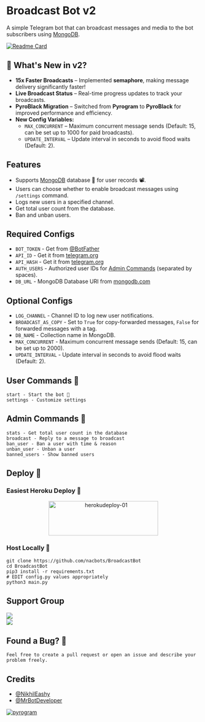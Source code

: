 # Broadcast Bot v2
A simple Telegram bot that can broadcast messages and media to the bot subscribers using [MongoDB](https://mongodb.com).  

[![Readme Card](https://github-readme-stats.vercel.app/api/pin/?username=NACBots&repo=BroadcastBot&theme=flag-india)](https://github.com/nacbots/broadcastbot&bg_color=#24292F)  

## 🚀 What's New in v2?  
- **15x Faster Broadcasts** – Implemented **semaphore**, making message delivery significantly faster!  
- **Live Broadcast Status** – Real-time progress updates to track your broadcasts.  
- **PyroBlack Migration** – Switched from **Pyrogram** to **PyroBlack** for improved performance and efficiency.  
- **New Config Variables:**  
  - `MAX_CONCURRENT` – Maximum concurrent message sends (Default: 15, can be set up to 1000 for paid broadcasts).  
  - `UPDATE_INTERVAL` – Update interval in seconds to avoid flood waits (Default: 2).  

## Features  

- Supports [MongoDB](https://mongodb.com) database 💁 for user records 📽.  
- Users can choose whether to enable broadcast messages using `/settings` command.  
- Logs new users in a specified channel.  
- Get total user count from the database.  
- Ban and unban users.  

## Required Configs  

- `BOT_TOKEN` - Get from [@BotFather](https://t.me/BotFather)  
- `API_ID` - Get it from [telegram.org](https://my.telegram.org/auth)  
- `API_HASH` - Get it from [telegram.org](https://my.telegram.org/auth)  
- `AUTH_USERS` - Authorized user IDs for [Admin Commands](https://github.com/nacbots/broadcastbot#admin-commands) (separated by spaces).  
- `DB_URL` - MongoDB Database URI from [mongodb.com](https://mongodb.com)  

## Optional Configs  

- `LOG_CHANNEL` - Channel ID to log new user notifications.  
- `BROADCAST_AS_COPY` - Set to `True` for copy-forwarded messages, `False` for forwarded messages with a tag.  
- `DB_NAME` - Collection name in MongoDB.  
- `MAX_CONCURRENT` - Maximum concurrent message sends (Default: 15, can be set up to 2000).  
- `UPDATE_INTERVAL` - Update interval in seconds to avoid flood waits (Default: 2).  

## User Commands 🤔  

```
start - Start the bot 🥲  
settings - Customize settings  
```

## Admin Commands 🤫  

```
stats - Get total user count in the database  
broadcast - Reply to a message to broadcast  
ban_user - Ban a user with time & reason  
unban_user - Unban a user  
banned_users - Show banned users  
```

## Deploy 🚀  

### Easiest Heroku Deploy 🤭  

<p align="center">  
    <a href="https://heroku.com/deploy?template=https://github.com/nacbots/BroadcastBot">  
    <img src="https://github.com/nacbots/broadcastbot/blob/main/herokudeploy-01.svg" alt="herokudeploy-01" border="0" height="90" width="285"></a>  
</p>  

### Host Locally 🤕  

```shell
git clone https://github.com/nacbots/BroadcastBot  
cd BroadcastBot  
pip3 install -r requirements.txt  
# EDIT config.py values appropriately  
python3 main.py  
```

## Support Group  

<a href="https://t.me/NACBots"><img src="https://img.shields.io/badge/Telegram-Updates%20Channel-blue.svg?logo=telegram"></a>  
<a href="https://t.me/n_a_c_bot_developers"><img src="https://img.shields.io/badge/Telegram-Support%20Group-blue.svg?logo=telegram"></a>  

## Found a Bug? 🐛  

```Feel free to create a pull request or open an issue and describe your problem freely.```  

## Credits  

- [@NikhilEashy](https://github.com/nikhileashy)  
- [@MrBotDeveloper](https://github.com/MrBotDeveloper)  

<a href="https://pyrogram.org"><img src="https://i.ibb.co/SVLD5k8/Document-1222546317.png" alt="pyrogram" border="0"></a>  

